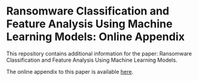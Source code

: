 # Ransomware Classification and Feature Analysis Using Machine Learning Models: Online Appendix
This repository contains additional information for the paper: Ransomware Classification and Feature Analysis Using Machine Learning Models.

The online appendix to this paper is available [here](/online_appendix_ransomware_classification.pdf).
